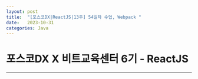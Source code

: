 ```yaml
---
layout: post
title:  "[포스코DX|ReactJS|13주] 54일차 수업, Webpack "
date:   2023-10-31
categories: Java
---
```


# 포스코DX X 비트교육센터 6기 - ReactJS

---

##

